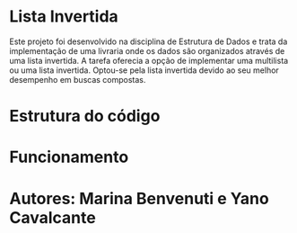 # Lista Invertida
Este projeto foi desenvolvido na disciplina de Estrutura de Dados e trata da implementação de uma livraria onde os dados são organizados através de uma lista invertida. A tarefa oferecia a opção de implementar uma multilista ou uma lista invertida. Optou-se pela lista invertida devido ao seu melhor desempenho em buscas compostas.

# Estrutura do código

# Funcionamento

# Autores: Marina Benvenuti e Yano Cavalcante
